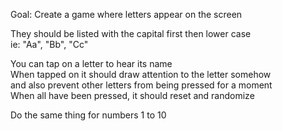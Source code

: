 Goal: Create a game where letters appear on the screen

They should be listed with the capital first then lower case  
ie: "Aa", "Bb", "Cc"

You can tap on a letter to hear its name  
When tapped on it should draw attention to the letter somehow  
and also prevent other letters from being pressed for a moment  
When all have been pressed, it should reset and randomize

Do the same thing for numbers 1 to 10
